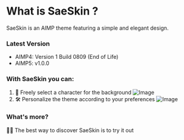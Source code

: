 # What is SaeSkin ?
SaeSkin is an AIMP theme featuring a simple and elegant design.

### Latest Version
- AIMP4: Version 1 Build 0809 (End of Life)
- AIMP5: v1.0.0

### With SaeSkin you can:
1. 🎎 Freely select a character for the background
   ![Image](https://files.gitbook.com/v0/b/gitbook-legacy-files/o/assets%2F-MH9RL2npwFoYDwxlUq_%2F-MH9RMkPVD-M0NjLuCpx%2F-MH9RgNi_ZBr1GD_yXsj%2Fimage.png?alt=media&token=c41d53fb-f9d4-433c-a184-4a85c5b51db7)
3. 🛠 Personalize the theme according to your preferences
   ![Image](https://files.gitbook.com/v0/b/gitbook-legacy-files/o/assets%2F-MH9RL2npwFoYDwxlUq_%2F-MH9RMkPVD-M0NjLuCpx%2F-MH9RkotvM_KgpSkTc-A%2Fimage.png?alt=media&token=36e006a7-53d0-4123-9912-652143d561bd)

### What's more?
🏃‍♀️ The best way to discover SaeSkin is to try it out
